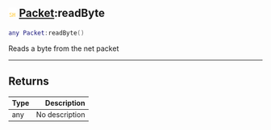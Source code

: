 ## ![shared](../../.gitbook/assets/shared.png) [Packet](https://iaswiki.rawr.dev/readme/packet):readByte

```lua
any Packet:readByte()
```

Reads a byte from the net packet

------
## Returns

| Type   | Description |
| ------ | ----------: |
| any | No description |

